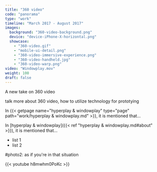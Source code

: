 ```yaml
---
title: "360 video"
code: "panorama"
type: "work"
timeline: "March 2017 - August 2017"
images:
  background: "360-video-background.png"	
  device: "device-iPhone-X-horizontal.png"
  showcase:
    - "360-video.gif"
    - "mobile-ui-detail.png"
    - "360-video-immersive-experience.png"
    - "360-video-handheld.jpg"
    - "360-video-warp.png"
video: "Windowplay.mov"
weight: 100
draft: false
---
```


A new take on 360 video

<!--more-->
talk more about 360 video, how to utilize technology for prototying

In {{< getpage name="hyperplay & windowplay" type="page" path="work/hyperplay & windowplay.md" >}}, it is mentioned that...

In [hyperplay & windowplay]({{< ref "hyperplay & windowplay.md#about" >}}), it is mentioned that...

- list 1
- list 2

#photo2: as if you're in that situation

{{< youtube h8mwhm0PoKc >}}